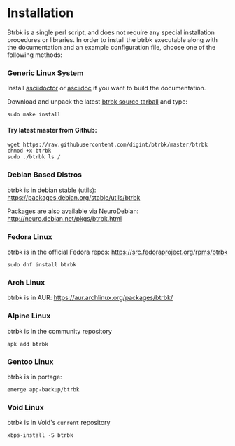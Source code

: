 Installation
============

Btrbk is a single perl script, and does not require any special
installation procedures or libraries. In order to install the btrbk
executable along with the documentation and an example configuration
file, choose one of the following methods:


### Generic Linux System

Install [asciidoctor] or [asciidoc] if you want to build the
documentation.

Download and unpack the latest [btrbk source tarball] and type:

    sudo make install

#### Try latest master from Github:

    wget https://raw.githubusercontent.com/digint/btrbk/master/btrbk
    chmod +x btrbk
    sudo ./btrbk ls /


### Debian Based Distros

btrbk is in debian stable (utils): https://packages.debian.org/stable/utils/btrbk

Packages are also available via NeuroDebian: http://neuro.debian.net/pkgs/btrbk.html


### Fedora Linux

btrbk is in the official Fedora repos: https://src.fedoraproject.org/rpms/btrbk

    sudo dnf install btrbk


### Arch Linux

btrbk is in AUR: https://aur.archlinux.org/packages/btrbk/


### Alpine Linux

btrbk is in the community repository

    apk add btrbk


### Gentoo Linux

btrbk is in portage:

    emerge app-backup/btrbk


### Void Linux

btrbk is in Void's `current` repository

    xbps-install -S btrbk


  [btrbk source tarball]: https://digint.ch/download/btrbk/releases/
  [asciidoctor]: https://asciidoctor.org
  [asciidoc]: https://asciidoc.org
